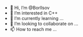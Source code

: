 - 👋 Hi, I’m @Borllsov
- 👀 I’m interested in C++
- 🌱 I’m currently learning ...
- 💞️ I’m looking to collaborate on ...
- 📫 How to reach me ...

<!---
Borllsov/Borllsov is a ✨ special ✨ repository because its `README.md` (this file) appears on your GitHub profile.
You can click the Preview link to take a look at your changes.
--->
